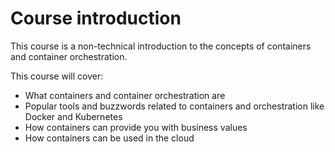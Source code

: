 # Course introduction

This course is a non-technical introduction to the concepts of containers and container orchestration. 

This course will cover:
- What containers and container orchestration are
- Popular tools and buzzwords related to containers and orchestration like Docker and Kubernetes
- How containers can provide you with business values
- How containers can be used in the cloud